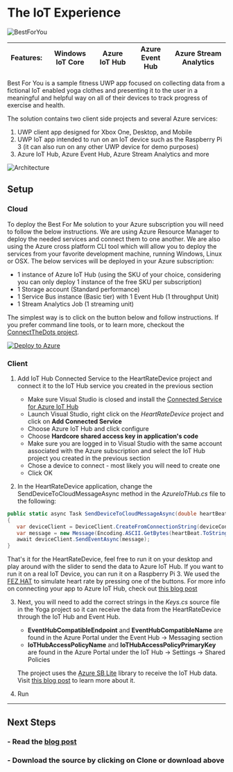 <!---
  category: Xbox | IoT | Windows IoT Core | Azure IoT Hub | Azure Event Hub | Azure Stream Analytics
  language: cs
  keywords: xbox mobile desktop iot azure iot-hub azure-event-hub azure-stream-analytics
-->

# The IoT Experience

![BestForYou](http://i.imgur.com/PdDt7lR.png)

**Features:** | Windows IoT Core | Azure IoT Hub | Azure Event Hub | Azure Stream Analytics
---|---|---|---|---

Best For You is a sample fitness UWP app focused on collecting data from a fictional IoT enabled yoga clothes and presenting it to the user in a meaningful and helpful way on all of their devices to track progress of exercise and health. 

The solution contains two client side projects and several Azure services:

1. UWP client app designed for Xbox One, Desktop, and Mobile
2. UWP IoT app intended to run on an IoT device such as the Raspberry Pi 3 (it can also run on any other UWP device for demo purposes)
3. Azure IoT Hub, Azure Event Hub, Azure Stream Analytics and more

![Architecture](http://i.imgur.com/a1I5wBg.png)

## Setup

### Cloud
To deploy the Best For Me solution to your Azure subscription you will need to follow the below instructions. We are using Azure Resource Manager to deploy the needed services and connect them to one another. We are also using the Azure cross platform CLI tool which will allow you to deploy the services from your favorite development machine, running Windows, Linux or OSX. The below services will be deployed in your Azure subscription:
* 1 instance of Azure IoT Hub (using the SKU of your choice, considering you can only deploy 1 instance of the free SKU per subscription)
* 1 Storage account (Standard performance)
* 1 Service Bus instance (Basic tier) with 1 Event Hub (1 throughput Unit)
* 1 Stream Analytics Job (1 streaming unit)

The simplest way is to click on the button below and follow instructions. If you prefer command line tools, or to learn more, checkout the [ConnectTheDots project](https://github.com/Azure/connectthedots).

[![Deploy to Azure](http://azuredeploy.net/deploybutton.png)](https://azuredeploy.net/?repository=https://github.com/Microsoft/AppDevXbox/tree/BestForYou_iot_app/ARMTemplate)


### Client
1. Add IoT Hub Connected Service to the HeartRateDevice project and connect it to the IoT Hub service you created in the previous section
    * Make sure Visual Studio is closed and install the [Connected Service for Azure IoT Hub](https://visualstudiogallery.msdn.microsoft.com/e254a3a5-d72e-488e-9bd3-8fee8e0cd1d6)
    * Launch Visual Studio, right click on the *HeartRateDevice* project and click on **Add Connected Service**
    * Choose Azure IoT Hub and click configure
    * Choose **Hardcore shared access key in application's code**
    * Make sure you are logged in to Visual Studio with the same account associated with the Azure subscription and select the IoT Hub project you created in the previous section
    * Chose a device to connect - most likely you will need to create one
    * Click OK

2.  In the HeartRateDevice application, change the SendDeviceToCloudMessageAsync method in the *AzureIoTHub.cs* file to the following:

   ```csharp
   public static async Task SendDeviceToCloudMessageAsync(double heartBeat)
   {
      var deviceClient = DeviceClient.CreateFromConnectionString(deviceConnectionString, TransportType.Amqp);
      var message = new Message(Encoding.ASCII.GetBytes(heartBeat.ToString()));
      await deviceClient.SendEventAsync(message);
   }
   ```

   That's it for the HeartRateDevice, feel free to run it on your desktop and play around with the slider to send the data to Azure IoT Hub. If you want to run it on a real IoT Device, you can run it on a Raspberry Pi 3. We used the [FEZ HAT](https://www.ghielectronics.com/catalog/product/500) to simulate heart rate by pressing one of the buttons. For more info on connecting your app to Azure IoT Hub, check out [this blog post](https://blogs.windows.com/buildingapps/2016/03/03/connect-your-windows-app-to-azure-iot-hub-with-visual-studio/) 

3. Next, you will need to add the correct strings in the *Keys.cs* source file in the Yoga project so it can receive the data from the HeartRateDevice through the IoT Hub and Event Hub.
    * **EventHubCompatibleEndpoint** and **EventHubCompatibleName** are found in the Azure Portal under the Event Hub -> Messaging section
    * **IoTHubAccessPolicyName** and **IoTHubAccessPolicyPrimaryKey** are found in the Azure Portal under the IoT Hub -> Settings -> Shared Policies

    The project uses the [Azure SB Lite](https://github.com/ppatierno/azuresblite) library to receive the IoT Hub data. Visit [this blog post](https://paolopatierno.wordpress.com/2015/11/02/azure-iot-hub-get-telemetry-data-using-amqp-stack-and-azure-sb-lite/) to learn more about it.

4. Run

***

## Next Steps ##
<!--- ### - Download the sample from the Windows Store. --->

### - Read the [blog post](https://blogs.windows.com/buildingapps/2016/10/13/internet-of-things-on-the-xbox-app-dev-on-xbox-series)

### - Download the source by clicking on **Clone or download** above

<!--- ### - View the one minute dev video --->